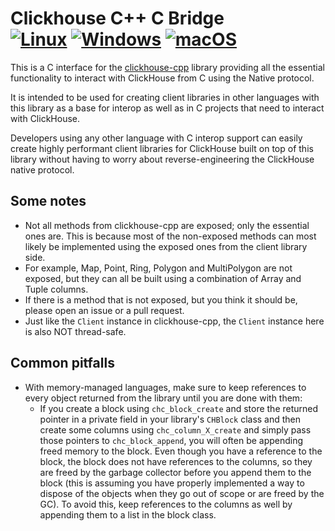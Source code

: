 Clickhouse C++ C Bridge <br/>[![Linux](https://github.com/moaazassali/clickhouse-cpp-c-bridge/actions/workflows/linux.yml/badge.svg)](https://github.com/moaazassali/clickhouse-cpp-c-bridge/actions/workflows/linux.yml) [![Windows](https://github.com/moaazassali/clickhouse-cpp-c-bridge/actions/workflows/windows.yml/badge.svg)](https://github.com/moaazassali/clickhouse-cpp-c-bridge/actions/workflows/windows.yml) [![macOS](https://github.com/moaazassali/clickhouse-cpp-c-bridge/actions/workflows/macos.yml/badge.svg)](https://github.com/moaazassali/clickhouse-cpp-c-bridge/actions/workflows/macos.yml)
========================
This is a C interface for the [clickhouse-cpp](https://github.com/ClickHouse/clickhouse-cpp) library providing all
the essential functionality to interact with ClickHouse from C using the Native protocol.

It is intended to be used for creating client libraries in other languages with this library as a base for interop
as well as in C projects that need to interact with ClickHouse.

Developers using any other language with C interop support can easily create highly performant client
libraries for ClickHouse built on top of this library without having to worry about reverse-engineering the ClickHouse
native protocol.

## Some notes

- Not all methods from clickhouse-cpp are exposed; only the essential ones are. This is because most of the
  non-exposed methods can most likely be implemented using the exposed ones from the client library side.
- For example, Map, Point, Ring, Polygon and MultiPolygon are not exposed, but they can all be built using a combination
  of Array and Tuple columns.
- If there is a method that is not exposed, but you think it should be, please open an issue or a pull request.
- Just like the `Client` instance in clickhouse-cpp, the `Client` instance here is also NOT thread-safe.

## Common pitfalls

- With memory-managed languages, make sure to keep references to every object returned from the library until you are
  done with them:
    - If you create a block using `chc_block_create` and store the returned pointer in a private field in
      your library's `CHBlock` class and then create some columns using `chc_column_X_create` and simply pass those
      pointers to `chc_block_append`, you will often be appending freed memory to the block. Even though you have a
      reference to the block, the block does not have references to the columns, so they are freed by the garbage
      collector before you append them to the block (this is assuming you have properly implemented a way to dispose of
      the objects when they go out of scope or are freed by the GC). To avoid this, keep references to the columns as
      well by appending them to a list in the block class.
